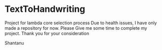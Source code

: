 # TextToHandwriting
Project for lambda core selection process
Due to health issues, I have only made a repository for now.
Please Give me some time to complete my project.
Thank you for your consideration 

Shantanu
